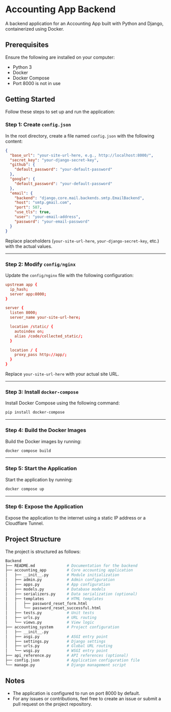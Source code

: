 
# Accounting App Backend

A backend application for an Accounting App built with Python and Django, containerized using Docker.

## Prerequisites

Ensure the following are installed on your computer:
- Python 3
- Docker
- Docker Compose
- Port 8000 is not in use

## Getting Started

Follow these steps to set up and run the application:

### Step 1: Create `config.json`
In the root directory, create a file named `config.json` with the following content:

```json
{
  "base_url": "your-site-url-here, e.g., http://localhost:8000/",
  "secret_key": "your-django-secret-key",
  "github": {
    "default_password": "your-default-password"
  },
  "google": {
    "default_password": "your-default-password"
  },
  "email": {
    "backend": "django.core.mail.backends.smtp.EmailBackend",
    "host": "smtp.gmail.com",
    "port": 587,
    "use_tls": true,
    "user": "your-email-address",
    "password": "your-email-password"
  }
}
```

Replace placeholders (`your-site-url-here`, `your-django-secret-key`, etc.) with the actual values.

---

### Step 2: Modify `config/nginx`
Update the `config/nginx` file with the following configuration:

```conf
upstream app {
  ip_hash;
  server app:8000;
}

server {
  listen 8000;
  server_name your-site-url-here;

  location /static/ {
    autoindex on;
    alias /code/collected_static/;
  }

  location / {
    proxy_pass http://app/;
  }
}
```

Replace `your-site-url-here` with your actual site URL.

---

### Step 3: Install `docker-compose`
Install Docker Compose using the following command:

```bash
pip install docker-compose
```

---

### Step 4: Build the Docker Images
Build the Docker images by running:

```bash
docker compose build
```

---

### Step 5: Start the Application
Start the application by running:

```bash
docker compose up
```

---

### Step 6: Expose the Application
Expose the application to the internet using a static IP address or a Cloudflare Tunnel.

## Project Structure

The project is structured as follows:

```bash
Backend
├── README.md              # Documentation for the backend
├── accounting_app         # Core accounting application
│   ├── __init__.py        # Module initialization
│   ├── admin.py           # Admin configuration
│   ├── apps.py            # App configuration
│   ├── models.py          # Database models
│   ├── serializers.py     # Data serialization (optional)
│   ├── templates          # HTML templates
│   │   ├── password_reset_form.html
│   │   └── password_reset_successful.html
│   ├── tests.py           # Unit tests
│   ├── urls.py            # URL routing
│   └── views.py           # View logic
├── accounting_system      # Project configuration
│   ├── __init__.py
│   ├── asgi.py            # ASGI entry point
│   ├── settings.py        # Django settings
│   ├── urls.py            # Global URL routing
│   └── wsgi.py            # WSGI entry point
├── api_reference.py       # API references (optional)
├── config.json            # Application configuration file
└── manage.py              # Django management script
```

## Notes

- The application is configured to run on port 8000 by default.
- For any issues or contributions, feel free to create an issue or submit a pull request on the project repository.

